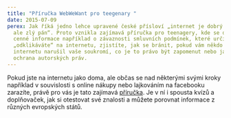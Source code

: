 ```yaml
---
title: "Příručka WebWeWant pro teegenary "
date: 2015-07-09
perex: Jak říká jedno lehce upravené české přísloví „internet je dobrý sluha,
  ale zlý pán“. Proto vznikla zajímavá příručka pro teenagery, kde se dozvíte
  cenné informace například o závaznosti smluvních podmínek, které určitě běžně
  „odklikáváte“ na internetu, zjistíte, jak se bránit, pokud vám někdo na
  internetu narušil vaše soukromí, co je to právo být zapomenut nebo jak funguje
  ochrana autorských práv.
---
```






Pokud jste na internetu jako doma, ale občas se nad některými svými kroky například v souvislosti s online nákupy nebo lajkováním na facebooku zarazíte, právě pro vás je tato zajímavá [příručka](http://www.webwewant.eu/cs/web/guest/get-the-www). Je v ní i spousta kvízů a doplňovaček, jak si otestovat své znalosti a můžete porovnat informace z různých evropských států. 


